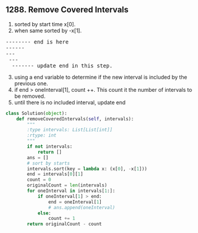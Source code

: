 ## 1288. Remove Covered Intervals


1. sorted by start time x[0].
2. when same sorted by -x[1].
<pre>
-------- end is here
------
---
 ---
  ------- update end in this step.
</pre>

3. using a end variable to determine if the new interval is included by the previous one.
4. if end > oneInterval[1], count ++. This count it the number of intervals to be removed.
5. until there is no included interval, update end


```python
class Solution(object):
    def removeCoveredIntervals(self, intervals):
        """
        :type intervals: List[List[int]]
        :rtype: int
        """
        if not intervals:
            return []
        ans = []
        # sort by starts
        intervals.sort(key = lambda x: (x[0], -x[1]))
        end = intervals[0][1]
        count = 0
        originalCount = len(intervals)
        for oneInterval in intervals[1:]:
            if oneInterval[1] > end:
                end = oneInterval[1]
                # ans.append(oneInterval)
            else:
                count += 1
        return originalCount - count
```
